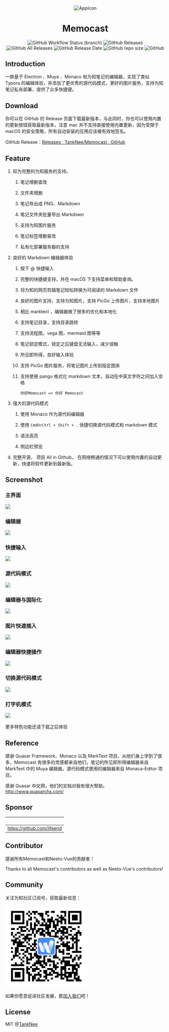 <div align="center">
  <img title="" src="https://img.tanknee.cn/blogpicbed/2021/07/08/20210708fc3b67e797e90.png" alt="AppIcon" align="center" width="185">
  <h1>Memocast</h1>

  ![GitHub Workflow Status (branch)](https://img.shields.io/github/workflow/status/TankNee/Neeto-Vue/Neeto-Vue%20Release%20Action/master?label=REALSE%20ACTION&style=for-the-badge) ![GitHub Releases](https://img.shields.io/github/downloads/TankNee/Neeto-Vue/latest/total?style=for-the-badge) ![GitHub All Releases](https://img.shields.io/github/downloads/TankNee/Neeto-Vue/total?style=for-the-badge) ![GitHub Release Date](https://img.shields.io/github/release-date/TankNee/Neeto-Vue?style=for-the-badge) ![GitHub repo size](https://img.shields.io/github/repo-size/TankNee/Neeto-Vue?style=for-the-badge) ![GitHub](https://img.shields.io/github/license/TankNee/Neeto-Vue?style=for-the-badge)

</div>

## Introduction

一款基于 Electron 、Muya 、Monaco 和为知笔记的编辑器，实现了类似 Typora 的编辑体验，并添加了更优秀的源代码模式，更好的图片服务，支持为知笔记私有部署，提供了众多快捷键。

## Download

你可以在 GitHub 的 Release 页面下载最新版本，与此同时，你也可以使用内置的更新按钮获取最新版本，注意 mac 并不支持直接使用内置更新，因为受限于 macOS 的安全策略，所有自动安装的应用应该被有效地签名。

GitHub Release：[Releases · TankNee/Memocast · GitHub](https://github.com/TankNee/Memocast/releases)

## Feature

1. 较为完整的为知服务的支持。

    1. 笔记增删查改

    2. 文件夹增删

    3. 笔记导出成 PNG、Markdown

    4. 笔记文件夹批量导出 Markdown

    5. 支持为知图片服务

    6. 笔记标签增删查改

    7. 私有化部署服务器的支持

2. 良好的 Markdown 编辑器体验

    1. 按下 @ 快捷输入

    2. 完整的快捷键支持，并在 macOS 下支持菜单和帮助查询。

    3. 将为知的网页剪辑笔记轻松转换为可阅读的 Markdown 文件

    4. 良好的图片支持，支持为知图片，支持 PicGo 上传图片，支持本地图片

    5. 相比 marktext ，编辑器做了很多的优化和本地化

    6. 支持笔记目录，支持目录跳转

    7. 支持流程图，vega 图，mermaid 图等等

    8. 笔记锁定模式，锁定之后键盘无法输入，减少误触

    9. 所见即所得，良好输入体验

    10. 支持 PicGo 图片服务，将笔记图片上传到指定图床

    11. 支持使用 pangu 格式化 markdown 文本，自动在中英文字符之间加入空格

        ```text
        你好Memocast => 你好 Memocast
        ```

3. 强大的源代码模式

    1. 使用 Monaco 作为源代码编辑器

    2. 使用 `CmdOrCtrl + Shift + .` 快捷切换源代码模式和 markdown 模式

    3. 语法高亮

    4. 侧边栏预览

4. 完整开源， 项目 All in Github， 在网络畅通的情况下可以使用内置的自动更新，快速将软件更新到最新版。


## Screenshot

### 主界面

![](https://img.tanknee.cn/blogpicbed/2021/07/08/202107083870b7fefdc91.png)

### 编辑器

![](https://img.tanknee.cn/blogpicbed/2021/07/08/2021070803b63e24f9b6d.png)

### 快捷输入

![](https://img.tanknee.cn/blogpicbed/2021/07/08/20210708a8305ac3abc86.png)

### 源代码模式

![](https://img.tanknee.cn/blogpicbed/2021/07/08/20210708b84241135796a.png)

### 编辑器与国际化

![](https://img.tanknee.cn/blogpicbed/2021/07/13/202107135f7205e6b31ef.gif)

### 图片快速插入

![](https://img.tanknee.cn/blogpicbed/2021/07/13/202107133edb79c27785e.gif)

### 编辑器快捷操作

![](https://img.tanknee.cn/blogpicbed/2021/07/13/202107132123328bb83b9.gif)

### 切换源代码模式

![](https://img.tanknee.cn/blogpicbed/2021/07/13/20210713fd47059a2a7e6.gif)

### 打字机模式

![](https://img.tanknee.cn/blogpicbed/2021/07/13/20210713874ba9ea28ec8.gif)

更多特色功能还请下载之后体验


## Reference

感谢 Quasar Framework、Monaco 以及 MarkText 项目，从他们身上学到了很多，Memocast 有很多的灵感都来自他们，笔记的所见即所得编辑器来自 MarkText 中的 Muya 编辑器，源代码模式使用的编辑器来自 Monaca-Editor 项目。

感谢 Quasar 中文网，他们的文档对我有很大帮助。http://www.quasarchs.com/

## Sponsor

| <img title="" src="https://avatars.githubusercontent.com/u/15263378?v=4" alt="" width="189" data-align="center"> |
|:----------------------------------------------------------------------------------------------------------------:|
| https://github.com/lifeend                                                                                       |

## Contributor

感谢所有Memocast和Neeto-Vue的贡献者！

Thanks to all Memocast's contributors as well as Neeto-Vue's contributors!

## Community

关注为知社区订阅号，获取最新信息：

![qrcode_for_gh_wizcommunity](./screenshot/qrcode_for_gh_wizcommunity.png)

如果你愿意促进社区发展，那[加入我们](#Community)吧！

## License

MIT @[TankNee](https://github.com/TankNee)
